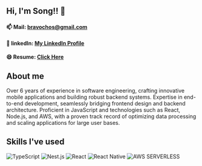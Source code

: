 ## Hi, I'm Song!! 👋

#### 📫 Mail: bravochos@gmail.com

#### 💼 linkedIn: [My LinkedIn Profile](https://www.linkedin.com/in/seonghyun-cho-84251654/)

#### 😄 Resume: [Click Here](https://bravochos.github.io/)

<!-- #### 💬 Medium: [Click Here](https://bravochos.medium.com/) -->

## About me

Over 6 years of experience in software engineering, crafting innovative mobile applications and building robust backend systems. Expertise in end-to-end development, seamlessly bridging frontend design and backend architecture. Proficient in JavaScript and technologies such as React, Node.js, and AWS, with a proven track record of optimizing data processing and scaling applications for large user bases.

## Skills I've used

<div>

  <img alt="TypeScript" src ="https://img.shields.io/badge/TypeScript-3178C6.svg?&style=for-the-badge&logo=TypeScript&logoColor=white"/>
  <img alt="Nest.js" src ="https://img.shields.io/badge/nest-%23E0234E.svg?style=for-the-badge&logo=nestjs&logoColor=white"/>
  <img alt="React" src ="https://img.shields.io/badge/React-61DAFB.svg?&style=for-the-badge&logo=React&logoColor=white"/>
  <img alt="React Native" src="https://img.shields.io/badge/React_Native-20232A?style=for-the-badge&logo=react&logoColor=61DAFB" />
  <img alt="AWS SERVERLESS" src="https://img.shields.io/badge/AWS SERVICES-%23FF9900.svg?style=for-the-badge&logo=amazon-aws&logoColor=white" />

</div>

